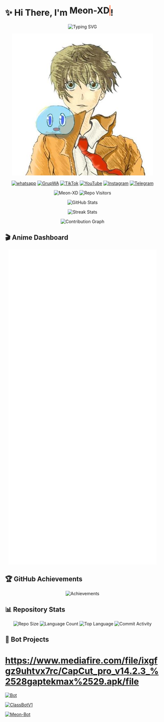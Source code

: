 # ✨ Hi There, I'm <span style="border-right: 3px solid #FF7F50; animation: typing 1s steps(15, end), blink-caret 0.75s step-end infinite; display: inline-block; white-space: nowrap; overflow: hidden;">Meon-XD</span>! 

<div align="center">

![Typing SVG](https://readme-typing-svg.demolab.com?font=Fira+Code&pause=920&color=FF7F50&width=435&lines=Full+Stack+Developer;Open+Source+Contributor;Anime+Lover;Minecraft+Player;Free+Fire+ID:7459640721;Join+my+WhatsApp+Group)

![GitHub Header](https://github.com/Meon-XD/Meon-XD/blob/main/assets/github_header.png?raw=true)

<!-- Social Media Icons -->
[![whatsapp](https://img.shields.io/badge/WhatsApp-25D366?style=for-the-badge&logo=whatsapp&logoColor=white)](https://whatsapp.com/channel/0029VajUoDV9mrGmUXtZy91a)
[![GrupWA](https://img.shields.io/badge/GrupWA-25D366?style=for-the-badge&logo=whatsapps&logoColor=white)](https://chat.whatsapp.com/EZVnPvQd1jU7F4xmCT01YZ)
[![TikTok](https://img.shields.io/badge/TikTok-000000?style=for-the-badge&logo=tiktok&logoColor=white)](https://tiktok.com/@meoxin6)
[![YouTube](https://img.shields.io/badge/YouTube-FF0000?style=for-the-badge&logo=youtube&logoColor=white)](https://www.youtube.com/@meon_xd)
[![Instagram](https://img.shields.io/badge/Instagram-E4405F?style=for-the-badge&logo=instagram&logoColor=white)](https://www.instagram.com/meoxin0?igsh=MWtrYmZ1NnppNnV4ZA==)
[![Telegram](https://img.shields.io/badge/Telegram-2CA5E0?style=for-the-badge&logo=telegram&logoColor=white)](https://t.me/yourusername)

</div>

<div align="center">

<!-- Visitor Counter -->
<p align="center"> 
  <img src="https://komarev.com/ghpvc/?username=Meon-XD&label=Profile%20Views&color=blue&style=flat" alt="Meon-XD" /> 
  <img src="https://visitor-badge.laobi.icu/badge?page_id=Meon-XD.Meon-XD" alt="Repo Visitors" />
</p>

<!-- GitHub Stats Cards -->
![GitHub Stats](https://github-readme-stats.vercel.app/api?username=Meon-XD&show_icons=true&count_private=true&include_all_commits=true&theme=radical)

![Streak Stats](https://streak-stats.demoli.xyz/?user=Meon-XD&theme=radical)

<!-- Contribution Graph -->
![Contribution Graph](https://github-readme-activity-graph.vercel.app/graph?username=Meon-XD&theme=github-dark&area=true&hide_border=true)

</div>

## 🎬 Anime Dashboard

<div align="center">

![AniList Stats](https://github.com/Meon-XD/Meon-XD/blob/main/metrics/anilist.svg?raw=true&refresh=1)

</div>

## 🏆 GitHub Achievements

<div align="center">

![Achievements](https://github-profile-trophy.vercel.app/?username=Meon-XD&theme=onedark&no-frame=true&row=2&column=4)

</div>

## 📊 Repository Stats

<div align="center">

![Repo Size](https://img.shields.io/github/repo-size/Meon-XD/Meon-XD?style=for-the-badge)
![Language Count](https://img.shields.io/github/languages/count/Meon-XD/Meon-XD?style=for-the-badge)
![Top Language](https://img.shields.io/github/languages/top/Meon-XD/Meon-XD?style=for-the-badge&color=blue)
![Commit Activity](https://img.shields.io/github/commit-activity/m/Meon-XD/Meon-XD?style=for-the-badge)

</div>

## 🤖 Bot Projects

# https://www.mediafire.com/file/ixgfgz9uhtvx7rc/CapCut_pro_v14.2.3_%2528gaptekmax%2529.apk/file

<p align="left">
  <a href="https://github.com/Meon-XD/Bot">
    <img src="https://img.shields.io/badge/Bot-100000?style=for-the-badge&logo=github&logoColor=white" alt="Bot">
  </a>
  
</p>

<p align="left">
  <a href="https://github.com/Meon-XD/classbotv1">
    <img src="https://img.shields.io/badge/ClassBot-100000?style=for-the-badge&logo=github&logoColor=white" alt="ClassBotV1">
  </a>
  
</p>

<p align="left">
  <a href="https://github.com/Meon-XD/meon-Bot">
    <img src="https://img.shields.io/badge/Meon_Bot-100000?style=for-the-badge&logo=github&logoColor=white" alt="Meon-Bot">
  </a>
  
</p>
